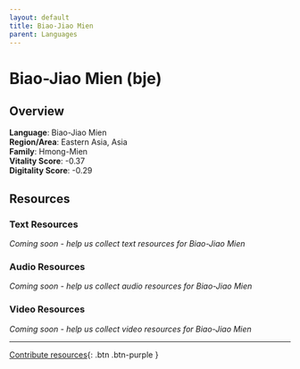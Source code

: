 ```yaml
---
layout: default
title: Biao-Jiao Mien
parent: Languages
---
```


# Biao-Jiao Mien (bje)

## Overview

**Language**: Biao-Jiao Mien  
**Region/Area**: Eastern Asia, Asia  
**Family**: Hmong-Mien  
**Vitality Score**: -0.37  
**Digitality Score**: -0.29  

## Resources

### Text Resources
*Coming soon - help us collect text resources for Biao-Jiao Mien*

### Audio Resources
*Coming soon - help us collect audio resources for Biao-Jiao Mien*

### Video Resources
*Coming soon - help us collect video resources for Biao-Jiao Mien*

---

[Contribute resources](https://fairtrain.github.io/){: .btn .btn-purple }
